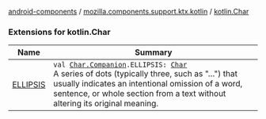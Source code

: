 [android-components](../../index.md) / [mozilla.components.support.ktx.kotlin](../index.md) / [kotlin.Char](./index.md)

### Extensions for kotlin.Char

| Name | Summary |
|---|---|
| [ELLIPSIS](-e-l-l-i-p-s-i-s.md) | `val `[`Char.Companion`](https://kotlinlang.org/api/latest/jvm/stdlib/kotlin/-char/-companion/index.html)`.ELLIPSIS: `[`Char`](https://kotlinlang.org/api/latest/jvm/stdlib/kotlin/-char/index.html)<br>A series of dots (typically three, such as "…") that usually indicates an intentional omission of a word, sentence, or whole section from a text without altering its original meaning. |
